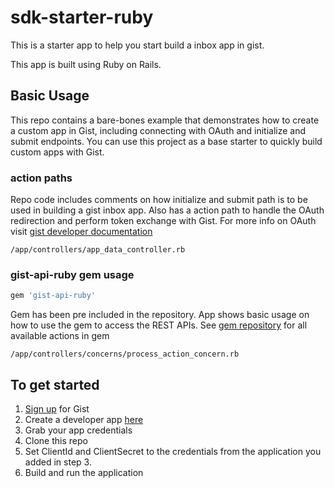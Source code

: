 # sdk-starter-ruby
This is a starter app to help you start build a inbox app in gist.

This app is built using Ruby on Rails. 

## Basic Usage
This repo contains a bare-bones example that demonstrates how to create a custom app in Gist, including connecting with OAuth 
and initialize and submit endpoints. You can use this project as a base starter to quickly build custom apps with Gist.

### action paths
Repo code includes comments on how initialize and submit path is to be used in building a gist inbox app.
Also has a action path to handle the OAuth redirection and perform token exchange with Gist.
For more info on OAuth visit <a href="https://developers.getgist.com/#introduction" target="_blank">gist developer documentation</a>

```/app/controllers/app_data_controller.rb```

### gist-api-ruby gem usage
```ruby 
gem 'gist-api-ruby'
``` 
Gem has been pre included in the repository. App shows basic usage on how to use the gem to access the REST APIs.
See <a href="https://github.com/gistplatform/gist-api-ruby" target="_blank">gem repository</a> for all available actions in gem

```/app/controllers/concerns/process_action_concern.rb```

## To get started

1. <a href="https://app.getgist.com" target="_blank">Sign up</a> for Gist
2. Create a developer app <a href="https://app.getgist.com/developer" target="_blank">here</a>
3. Grab your app credentials
4. Clone this repo
5. Set ClientId and ClientSecret to the credentials from the application you added in step 3.
6. Build and run the application
